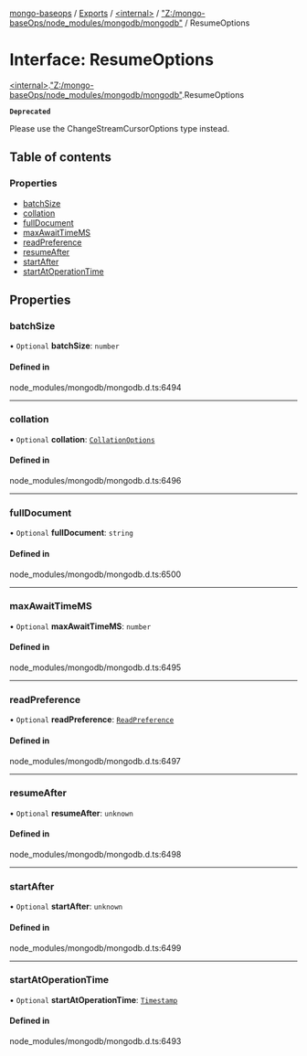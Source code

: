 [mongo-baseops](../README.md) / [Exports](../modules.md) / [\<internal\>](../modules/internal_.md) / ["Z:/mongo-baseOps/node\_modules/mongodb/mongodb"](../modules/internal_._Z__mongo_baseOps_node_modules_mongodb_mongodb_.md) / ResumeOptions

# Interface: ResumeOptions

[\<internal\>](../modules/internal_.md).["Z:/mongo-baseOps/node\_modules/mongodb/mongodb"](../modules/internal_._Z__mongo_baseOps_node_modules_mongodb_mongodb_.md).ResumeOptions

**`Deprecated`**

Please use the ChangeStreamCursorOptions type instead.

## Table of contents

### Properties

- [batchSize](internal_._Z__mongo_baseOps_node_modules_mongodb_mongodb_.ResumeOptions.md#batchsize)
- [collation](internal_._Z__mongo_baseOps_node_modules_mongodb_mongodb_.ResumeOptions.md#collation)
- [fullDocument](internal_._Z__mongo_baseOps_node_modules_mongodb_mongodb_.ResumeOptions.md#fulldocument)
- [maxAwaitTimeMS](internal_._Z__mongo_baseOps_node_modules_mongodb_mongodb_.ResumeOptions.md#maxawaittimems)
- [readPreference](internal_._Z__mongo_baseOps_node_modules_mongodb_mongodb_.ResumeOptions.md#readpreference)
- [resumeAfter](internal_._Z__mongo_baseOps_node_modules_mongodb_mongodb_.ResumeOptions.md#resumeafter)
- [startAfter](internal_._Z__mongo_baseOps_node_modules_mongodb_mongodb_.ResumeOptions.md#startafter)
- [startAtOperationTime](internal_._Z__mongo_baseOps_node_modules_mongodb_mongodb_.ResumeOptions.md#startatoperationtime)

## Properties

### batchSize

• `Optional` **batchSize**: `number`

#### Defined in

node_modules/mongodb/mongodb.d.ts:6494

___

### collation

• `Optional` **collation**: [`CollationOptions`](internal_._Z__mongo_baseOps_node_modules_mongodb_mongodb_.CollationOptions.md)

#### Defined in

node_modules/mongodb/mongodb.d.ts:6496

___

### fullDocument

• `Optional` **fullDocument**: `string`

#### Defined in

node_modules/mongodb/mongodb.d.ts:6500

___

### maxAwaitTimeMS

• `Optional` **maxAwaitTimeMS**: `number`

#### Defined in

node_modules/mongodb/mongodb.d.ts:6495

___

### readPreference

• `Optional` **readPreference**: [`ReadPreference`](../classes/internal_._Z__mongo_baseOps_node_modules_mongodb_mongodb_.ReadPreference.md)

#### Defined in

node_modules/mongodb/mongodb.d.ts:6497

___

### resumeAfter

• `Optional` **resumeAfter**: `unknown`

#### Defined in

node_modules/mongodb/mongodb.d.ts:6498

___

### startAfter

• `Optional` **startAfter**: `unknown`

#### Defined in

node_modules/mongodb/mongodb.d.ts:6499

___

### startAtOperationTime

• `Optional` **startAtOperationTime**: [`Timestamp`](../classes/internal_._Z__mongo_baseOps_node_modules_mongodb_mongodb_.BSON.Timestamp.md)

#### Defined in

node_modules/mongodb/mongodb.d.ts:6493

